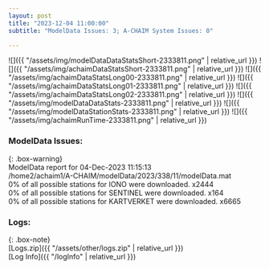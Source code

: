 ```yaml
---
layout: post
title: "2023-12-04 11:00:00"
subtitle: "ModelData Issues: 3; A-CHAIM System Issues: 0"

---
```


![]({{ "/assets/img/modelDataDataStatsShort-2333811.png" | relative_url }})
![]({{ "/assets/img/achaimDataStatsShort-2333811.png" | relative_url }})
![]({{ "/assets/img/achaimDataStatsLong00-2333811.png" | relative_url }})
![]({{ "/assets/img/achaimDataStatsLong01-2333811.png" | relative_url }})
![]({{ "/assets/img/achaimDataStatsLong02-2333811.png" | relative_url }})
![]({{ "/assets/img/modelDataDataStats-2333811.png" | relative_url }})
![]({{ "/assets/img/modelDataStationStats-2333811.png" | relative_url }})
![]({{ "/assets/img/achaimRunTime-2333811.png" | relative_url }})


### ModelData Issues:  
  
{: .box-warning}  
 ModelData report for 04-Dec-2023 11:15:13   
 /home2/achaim1/A-CHAIM/modelData/2023/338/11/modelData.mat   
 0% of all possible stations for IONO were downloaded. x2444   
 0% of all possible stations for SENTINEL were downloaded. x164   
 0% of all possible stations for KARTVERKET were downloaded. x6665   
  


### Logs:  
  
{: .box-note}  
[Logs.zip]({{ "/assets/other/logs.zip" | relative_url }})  
[Log Info]({{ "/logInfo" | relative_url }})  

